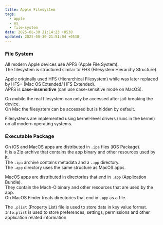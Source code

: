 ```yaml
---
title: Apple Filesystem
tags:
  - apple
  - os
  - file-system
date: 2025-08-30 21:14:23 +0530
updated: 2025-08-30 21:51:04 +0530
---
```


### File System
All modern Apple devices use APFS (Apple File System).  
The filesystem is structured similar to FHS (Filesystem Hierarchy Structure).  

Apple originally used HFS (Hierarchical Filesystem) while was later replaced by HFS+ (Mac OS Extended/ HFS Extended).  
APFS is **case-insensitive** (can use case-sensitive mode on MacOS).

On mobile the real filesystem can only be accessed after jail-breaking the device.  
On Mac the filesystem can be accessed but is hidden by default.  

Filesystems are implemented using kernel-level drivers (runs in the kernel) on all modern operating systems.  

### Executable Package
On iOS and MacOS apps are distributed in `.ipa` files (iOS Package).  
It is a Zip archive that contains the app binary and other resources used by it.  
The `.ipa` archive contains metadata and a `.app` directory.  
The `.app` directory uses the same structure as MacOS apps.  

MacOS apps are distributed in directories that end in `.app` (Application Bundle).  
They contain the Mach-O binary and other resources that are used by the app.  
On MacOS Finder treats directories that end in `.app` as a file.  

The `.plist` (Property List) file is used to store data in key value format.  
`Info.plist` is used to store preferences, settings, permissions and other application related information.  
